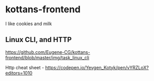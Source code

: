 # kottans-frontend
I like cookies and milk

## Linux CLI, and HTTP
https://github.com/Eugene-CG/kottans-frontend/blob/master/img/task_linux_cli

Http cheat sheet - https://codepen.io/Yevgen_Kotyk/pen/vYRZLoX?editors=1010
